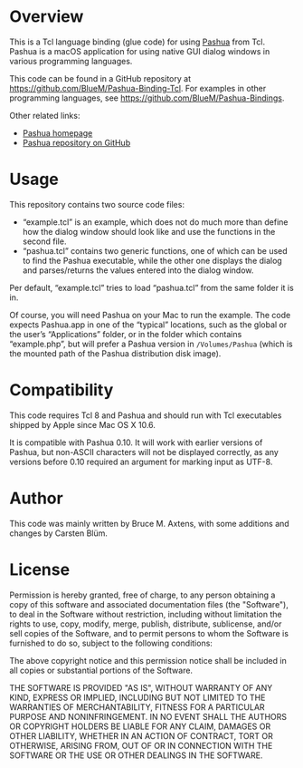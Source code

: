 Overview
===========

This is a Tcl language binding (glue code) for using [Pashua](https://www.bluem.net/jump/pashua) from Tcl. Pashua is a macOS application for using native GUI dialog windows in various programming languages.

This code can be found in a GitHub repository at https://github.com/BlueM/Pashua-Binding-Tcl. For examples in other programming languages, see https://github.com/BlueM/Pashua-Bindings.

Other related links:
* [Pashua homepage](https://www.bluem.net/jump/pashua)
* [Pashua repository on GitHub](https://github.com/BlueM/Pashua)


Usage
======
This repository contains two source code files:

* “example.tcl” is an example, which does not do much more than define how the dialog window should look like and use the functions in the second file.
* “pashua.tcl” contains two generic functions, one of which can be used to find the Pashua executable, while the other one displays the dialog and parses/returns the values entered into the dialog window.

Per default, “example.tcl” tries to load “pashua.tcl” from the same folder it is in.

Of course, you will need Pashua on your Mac to run the example. The code expects Pashua.app in one of the “typical” locations, such as the global or the user’s “Applications” folder, or in the folder which contains “example.php”, but will prefer a Pashua version in `/Volumes/Pashua` (which is the mounted path of the Pashua distribution disk image).


Compatibility
=============
This code requires Tcl 8 and Pashua and should run with Tcl executables shipped by Apple since Mac OS X 10.6.

It is compatible with Pashua 0.10. It will work with earlier versions of Pashua, but non-ASCII characters will not be displayed correctly, as any versions before 0.10 required an argument for marking input as UTF-8.


Author
=========
This code was mainly written by Bruce M. Axtens, with some additions and changes by Carsten Blüm.


License
=========
Permission is hereby granted, free of charge, to any person obtaining a copy
of this software and associated documentation files (the "Software"), to deal
in the Software without restriction, including without limitation the rights
to use, copy, modify, merge, publish, distribute, sublicense, and/or sell
copies of the Software, and to permit persons to whom the Software is
furnished to do so, subject to the following conditions:

The above copyright notice and this permission notice shall be included in all
copies or substantial portions of the Software.

THE SOFTWARE IS PROVIDED "AS IS", WITHOUT WARRANTY OF ANY KIND, EXPRESS OR
IMPLIED, INCLUDING BUT NOT LIMITED TO THE WARRANTIES OF MERCHANTABILITY,
FITNESS FOR A PARTICULAR PURPOSE AND NONINFRINGEMENT. IN NO EVENT SHALL THE
AUTHORS OR COPYRIGHT HOLDERS BE LIABLE FOR ANY CLAIM, DAMAGES OR OTHER
LIABILITY, WHETHER IN AN ACTION OF CONTRACT, TORT OR OTHERWISE, ARISING FROM,
OUT OF OR IN CONNECTION WITH THE SOFTWARE OR THE USE OR OTHER DEALINGS IN THE
SOFTWARE.
